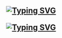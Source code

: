 <h2 align="center">

  
[![Typing SVG](https://readme-typing-svg.demolab.com?font=Fira+Code&pause=1000&color=F71A04&center=true&random=false&width=435&lines=Muhammad+Ramzan)](https://git.io/typing-svg)
  
[![Typing SVG](https://readme-typing-svg.demolab.com?font=Fira+Code&weight=600&size=24&duration=4000&pause=1000&color=F73407&center=true&vCenter=true&random=false&width=435&height=80&lines=Full+Stack+Developer;MERN+Developer;Enthuastic)](https://git.io/typing-svg)


</h2>
